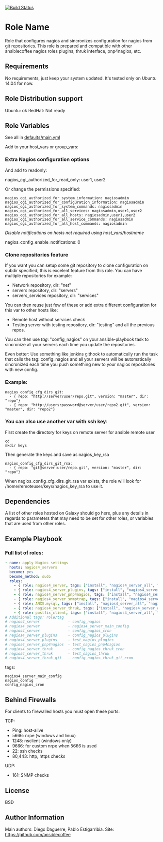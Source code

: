 [![Build Status](https://travis-ci.org/CoffeeITWorks/ansible_nagios4_server_config.svg?branch=master)](https://travis-ci.org/CoffeeITWorks/ansible_nagios4_server_config)

Role Name
=========

Role that configures nagios and sincronizes configuration for nagios from git repositories.
This role is prepared and compatible with other ansiblecoffee nagios roles plugins, thruk interface, pnp4nagios, etc.

Requirements
------------

No requirements, just keep your system updated.
It's tested only on Ubuntu 14.04 for now.

Role Distribution support
------------------------

Ubuntu: ok
RedHat: Not ready

Role Variables
--------------

See all in [defaults/main.yml](defaults/main.yml)

Add to your host_vars or group_vars:

### Extra Nagios configuration options

And add to readonly: 

nagios_cgi_authorized_for_read_only: user1, user2

Or change the permissions specified: 

    nagios_cgi_authorized_for_system_information: nagiosadmin
    nagios_cgi_authorized_for_configuration_information: nagiosadmin
    nagios_cgi_authorized_for_system_commands: nagiosadmin
    nagios_cgi_authorized_for_all_services: nagiosadmin,user1,user2
    nagios_cgi_authorized_for_all_hosts: nagiosadmin,user1,user2
    nagios_cgi_authorized_for_all_service_commands: nagiosadmin
    nagios_cgi_authorized_for_all_host_commands: nagiosadmin

*Disable notifications on hosts not required using host_vars/hostname*

nagios_config_enable_notifications: 0

### Clone repositories feature
If you want you can setup some git repository to clone configuration on subdir specified, this is excelent feature from this role.
You can have multiple repositories for example:

* Network repository, dir: "net"
* servers repository, dir: "servers"
* servers_services repository, dir: "services"

You can then reuse just few of these or add extra different configuration for this var to other hosts like:
* Remote host without services check
* Testing server with testing repository, dir: "testing" and all the previous repos.

You can then use *tag*: "config_nagios" on your ansible-playbook task to sincronize all your servers each time you update the repositories.

Even better: Use something like jenkins githook to automatically run the task that calls the tag: config_nagios and all your servers will be automatically sincronized each time you push something new to your nagios repositories with new config.

### Example:

    nagios_config_cfg_dirs_git:
      - { repo: "http://server/user/repo.git", version: "master", dir: "repo"}
      - { repo: "http://users:password@server/user/repo2.git", version: "master", dir: "repo2"}

### You can also use another var with ssh key: 

First create the directory for keys on remote server for ansible remote user

    cd
    mkdir keys

Then generate the keys and save as nagios_key_rsa 

    nagios_config_cfg_dirs_git_rsa:
      - { repo: "git@server:user/repo.git", version: "master", dir: "repo"}

When nagios_config_cfg_dirs_git_rsa var exists, the role will look for /home/remoteuser/keys/nagios_key_rsa to use it. 



Dependencies
------------

A list of other roles hosted on Galaxy should go here, plus any details in regards to parameters that may need to be set for other roles, or variables that are used from other roles.

Example Playbook
----------------



### Full list of roles:

``` yaml
- name: apply Nagios settings
  hosts: nagios4_servers
  become: yes
  become_method: sudo
  roles:
    - { role: nagios4_server, tags: ["install", "nagios4_server_all", "nagios4_server"] }
    - { role: nagios4_server_plugins, tags: ["install", "nagios4_server_all", "nagios4_server_plugins"] }
    - { role: nagios4_server_pnp4nagios, tags: ["install", "nagios4_server_all", "nagios4_server_pnp4nagios"] }
    - { role: nagios4_server_snmptrap, tags: ["install", "nagios4_server_all", "nagios4_server_snmptrap"] }
    - { role: ANXS.mysql, tags: ["install", "nagios4_server_all", "nagios4_server_thruk", "ANXS.mysql"] }
    - { role: nagios4_server_thruk, tags: ["install", "nagios4_server_all", "nagios4_server_thruk"] }
    - { role: postfix_client, tags: ["install", "nagios4_server_all", "postfix_client"] }
# Additional tags: role/tag
# nagios4_server             - config_nagios
# nagios4_server             - nagios4_server_main_config
# nagios4_server             - config_nagios_cron
# nagios4_server_plugins     - config_nagios_plugins
# nagios4_server_plugins     - test_nagios_plugins
# nagios4_server_pnp4nagios  - test_nagios_pnp4nagios
# nagios4_server_thruk       - config_nagios_thruk_cron
# nagios4_server_thruk       - test_nagios_thruk
# nagios4_server_thruk_git   - config_nagios_thruk_git_cron
```


tags:

    nagios4_server_main_config
    nagios_config
    config_nagios_cron

Behind Firewalls
---------

For clients to firewalled hosts you must open these ports: 

TCP: 
* Ping: host-alive
* 5666: nrpe     (windows and linux)
* 1248: nsclient (windows only)
* 9666: for custom nrpe when 5666 is used
* 22: ssh checks
* 80,443: http, https checks

UDP: 
* 161: SNMP checks
		
License
-------

BSD

Author Information
------------------

Main authors: Diego Daguerre, Pablo Estigarribia.
Site: https://github.com/ansiblecoffee


